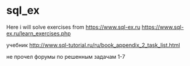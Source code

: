 # sql_ex
Here i will solve exercises from https://www.sql-ex.ru
https://www.sql-ex.ru/learn_exercises.php

учебник
http://www.sql-tutorial.ru/ru/book_appendix_2_task_list.html

не прочел форумы по решенным задачам 1-7
